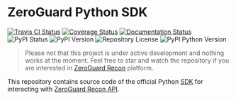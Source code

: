 ZeroGuard Python SDK
====================
[![Travis CI Status](https://travis-ci.org/zeroguard/zeroguard-sdk-python.svg?branch=master)](https://travis-ci.org/zeroguard/zeroguard-sdk-python)
[![Coverage Status](https://coveralls.io/repos/github/zeroguard/zeroguard-sdk-python/badge.svg?branch=master)](https://coveralls.io/github/zeroguard/zeroguard-sdk-python?branch=master)
[![Documentation Status](https://readthedocs.org/projects/zeroguard-python-sdk/badge/?version=latest)](https://zeroguard-python-sdk.readthedocs.io/en/latest/?badge=latest)
![PyPI Status](https://img.shields.io/pypi/status/zeroguard-sdk)
![PyPI Version](https://img.shields.io/pypi/v/zeroguard-sdk)
![Repository License](https://img.shields.io/github/license/zeroguard/zeroguard-sdk-python)
![PyPI Python Version](https://img.shields.io/pypi/pyversions/zeroguard-sdk)

> Please not that this project is under active development and nothing works
> at the moment. Feel free to star and watch the repository if you are
> interested in
> [ZeroGuard Recon](https://zeroguard.com/platform/recon-threat-intelligence)
> platform.

This repository contains source code of the official Python
[SDK](https://en.wikipedia.org/wiki/Software_development_kit) for
interacting with
[ZeroGuard Recon API](https://zeroguard-api-docs.readthedocs.io/en/latest/).
